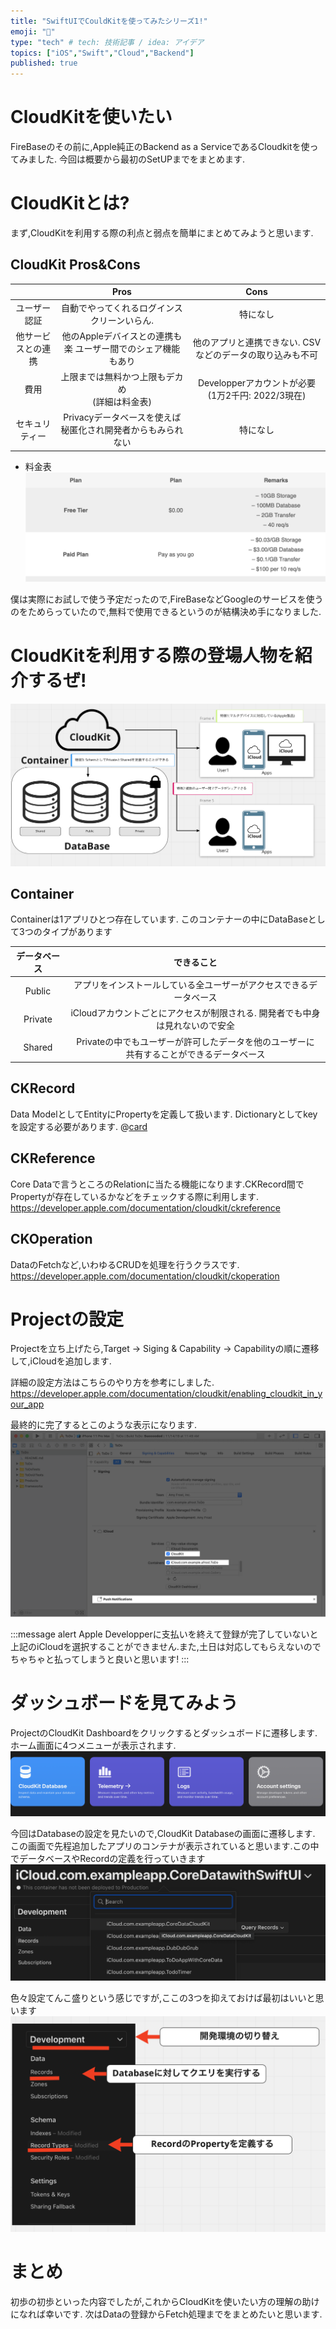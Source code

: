 ```yaml
---
title: "SwiftUIでCouldKitを使ってみたシリーズ1!"
emoji: "💭"
type: "tech" # tech: 技術記事 / idea: アイデア
topics: ["iOS","Swift","Cloud","Backend"]
published: true
---
```



# CloudKitを使いたい
FireBaseのその前に,Apple純正のBackend as a ServiceであるCloudkitを使ってみました.
今回は概要から最初のSetUPまでをまとめます.

# CloudKitとは?
まず,CloudKitを利用する際の利点と弱点を簡単にまとめてみようと思います.

## CloudKit Pros&Cons

|  | Pros | Cons |
|:---:|:---:|:---:|
| ユーザー認証 | 自動でやってくれるログインスクリーンいらん. |  特になし |
| 他サービスとの連携 | 他のAppleデバイスとの連携も楽 ユーザー間でのシェア機能もあり | 他のアプリと連携できない. CSVなどのデータの取り込みも不可 |
| 費用 | 上限までは無料かつ上限もデカめ<br>(詳細は料金表) | Developperアカウントが必要<br>(1万2千円: 2022/3現在) |
| セキュリティー | Privacyデータベースを使えば秘匿化され開発者からもみられない | 特になし | 

* 料金表
[![料金表](/images/article5/price.png)](https://blog.back4app.com/what-is-cloudkit)

僕は実際にお試しで使う予定だったので,FireBaseなどGoogleのサービスを使うのをためらっていたので,無料で使用できるというのが結構決め手になりました.


# CloudKitを利用する際の登場人物を紹介するぜ!
[![](/images/article5/cloudkit_bigpicture.png)](https://developer.apple.com/icloud/cloudkit/designing)
## Container
Containerは1アプリひとつ存在しています. このコンテナーの中にDataBaseとして3つのタイプがあります

|データベース|できること|
|:---:|:---:|
|Public|アプリをインストールしている全ユーザーがアクセスできるデータベース|
|Private|iCloudアカウントごとにアクセスが制限される. 開発者でも中身は見れないので安全|
|Shared|Privateの中でもユーザーが許可したデータを他のユーザーに<br>共有することができるデータベース|



## CKRecord   
Data ModelとしてEntityにPropertyを定義して扱います. Dictionaryとしてkeyを設定する必要があります.
@[card](https://developer.apple.com/documentation/cloudkit/ckrecord)


## CKReference 
Core Dataで言うところのRelationに当たる機能になります.CKRecord間でPropertyが存在しているかなどをチェックする際に利用します.
  https://developer.apple.com/documentation/cloudkit/ckreference

## CKOperation
DataのFetchなど,いわゆるCRUDを処理を行うクラスです.
  https://developer.apple.com/documentation/cloudkit/ckoperation


# Projectの設定
Projectを立ち上げたら,Target → Siging & Capability → Capabilityの順に遷移して,iCloudを追加します.

詳細の設定方法はこちらのやり方を参考にしました.
https://developer.apple.com/documentation/cloudkit/enabling_cloudkit_in_your_app

最終的に完了するとこのような表示になります. 
![](/images/article5/SettingCloudKit.png)

:::message alert
Apple Developperに支払いを終えて登録が完了していないと上記のiCloudを選択することができません.また,土日は対応してもらえないのでちゃちゃと払ってしまうと良いと思います!
:::

# ダッシュボードを見てみよう
ProjectのCloudKit Dashboardをクリックするとダッシュボードに遷移します.
ホーム画面に4つメニューが表示されます.
![](/images/article5/dashboard.png)

今回はDatabaseの設定を見たいので,CloudKit Databaseの画面に遷移します.
この画面で先程追加したアプリのコンテナが表示されていると思います.この中でデータベースやRecordの定義を行っていきます
![](/images/article5/dabaseselect.png)

色々設定てんこ盛りという感じですが,ここの3つを抑えておけば最初はいいと思います
![](/images/article5/settingIntro.png)

# まとめ
初歩の初歩といった内容でしたが,これからCloudKitを使いたい方の理解の助けになれば幸いです.
次はDataの登録からFetch処理までをまとめたいと思います.